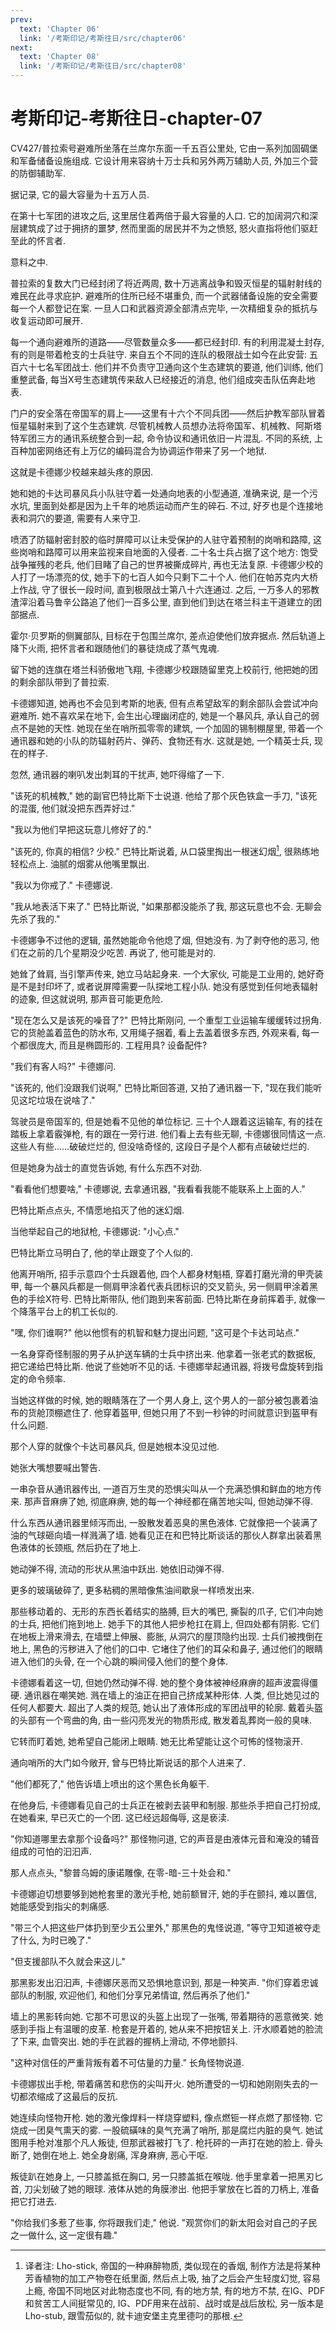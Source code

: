 ```yaml
---
prev:
  text: 'Chapter 06'
  link: '/考斯印记/考斯往日/src/chapter06'
next:
  text: 'Chapter 08'
  link: '/考斯印记/考斯往日/src/chapter08'
---
```


# 考斯印记-考斯往日-chapter-07

CV427/普拉索号避难所坐落在兰席尔东面一千五百公里处, 它由一系列加固碉堡和军备储备设施组成. 它设计用来容纳十万士兵和另外两万辅助人员, 外加三个营的防御辅助军.

据记录, 它的最大容量为十五万人员.

在第十七军团的进攻之后, 这里居住着两倍于最大容量的人口. 它的加阔洞穴和深层建筑成了过于拥挤的噩梦, 然而里面的居民并不为之愤怒, 怒火直指将他们驱赶至此的怀言者.

意料之中.

普拉索的复数大门已经封闭了将近两周, 数十万逃离战争和毁灭恒星的辐射射线的难民在此寻求庇护. 避难所的住所已经不堪重负, 而一个武器储备设施的安全需要每一个人都登记在案. 一旦人口和武器资源全部清点完毕, 一次精细复杂的抵抗与收复运动即可展开.

每一个通向避难所的道路——尽管数量众多——都已经封印. 有的利用混凝土封存, 有的则是带着枪支的士兵驻守. 来自五个不同的连队的极限战士如今在此安营: 五百六十七名军团战士. 他们并不负责守卫通向这个生态建筑的要道, 他们训练, 他们重整武备, 每当X号生态建筑传来敌人已经接近的消息, 他们组成突击队伍奔赴地表.

门户的安全落在帝国军的肩上——这里有十六个不同兵团——然后护教军部队冒着恒星辐射来到了这个生态建筑. 尽管机械教人员想办法将帝国军、机械教、阿斯塔特军团三方的通讯系统整合到一起, 命令协议和通讯依旧一片混乱. 不同的系统, 上百种加密网络还有上万亿的编码混合为协调运作带来了另一个地狱.

这就是卡德娜少校越来越头疼的原因.

她和她的卡达司暴风兵小队驻守着一处通向地表的小型通道, 准确来说, 是一个污水坑, 里面到处都是因为上千年的地质运动而产生的碎石. 不过, 好歹也是个连接地表和洞穴的要道, 需要有人来守卫.

喷洒了防辐射密封胶的临时屏障可以让未受保护的人驻守着预制的岗哨和路障, 这些岗哨和路障可以用来监视来自地面的入侵者. 二十名士兵占据了这个地方: 饱受战争摧残的老兵, 他们目睹了自己的世界被撕成碎片, 再也无法复原. 卡德娜少校的人打了一场漂亮的仗, 她手下的七百人如今只剩下二十个人. 他们在帕苏克内大桥上作战, 守了很长一段时间, 直到极限战士第八十六连通过. 之后, 一万多人的邪教渣滓沿着马鲁辛公路追了他们一百多公里, 直到他们到达在塔兰科主干道建立的团部据点.

霍尔·贝罗斯的侧翼部队, 目标在于包围兰席尔, 差点迫使他们放弃据点. 然后轨道上降下火雨, 把怀言者和跟随他们的暴徒烧成了蒸气鬼魂.

留下她的连旗在塔兰科骄傲地飞翔, 卡德娜少校跟随留里克上校前行, 他把她的团的剩余部队带到了普拉索.

卡德娜知道, 她再也不会见到考斯的地表, 但有点希望敌军的剩余部队会尝试冲向避难所. 她不喜欢呆在地下, 会生出心理幽闭症的, 她是一个暴风兵, 承认自己的弱点不是她的天性. 她现在坐在哨所孤零零的建筑, 一个加固的锡制棚屋里, 带着一个通讯器和她的小队的防辐射药片、弹药、食物还有水. 这就是她, 一个精英士兵, 现在的样子.

忽然, 通讯器的喇叭发出刺耳的干扰声, 她吓得缩了一下.

"该死的机械教," 她的副官巴特比斯下士说道. 他给了那个灰色铁盒一手刀, "该死的混蛋, 他们就没把东西弄好过."

"我以为他们早把这玩意儿修好了的."

"该死的, 你真的相信? 少校." 巴特比斯说着, 从口袋里掏出一根迷幻烟[^1], 很熟练地轻松点上. 油腻的烟雾从他嘴里飘出.

"我以为你戒了." 卡德娜说.

"我从地表活下来了." 巴特比斯说, "如果那都没能杀了我, 那这玩意也不会. 无聊会先杀了我的."

卡德娜争不过他的逻辑, 虽然她能命令他熄了烟, 但她没有. 为了剥夺他的恶习, 他们在之前的几个星期没少吃苦. 再说了, 他可能是对的.

她耸了耸肩, 当引擎声传来, 她立马站起身来. 一个大家伙, 可能是工业用的, 她好奇是不是封印坏了, 或者说屏障需要一队探地工程小队. 她没有感觉到任何地表辐射的迹象, 但这就说明, 那声音可能更危险.

"现在怎么又是该死的噪音了?" 巴特比斯刚问, 一个重型工业运输车缓缓转过拐角. 它的货舱盖着蓝色的防水布, 又用绳子捆着, 看上去盖着很多东西, 外观来看, 每一个都很庞大, 而且是椭圆形的. 工程用具? 设备配件?

"我们有客人吗?" 卡德娜问.

"该死的, 他们没跟我们说啊," 巴特比斯回答道, 又拍了通讯器一下, "现在我们能听见这坨垃圾在说啥了."

驾驶员是帝国军的, 但是她看不见他的单位标记. 三十个人跟着这运输车, 有的挂在踏板上拿着霰弹枪, 有的跟在一旁行进. 他们看上去有些无聊, 卡德娜很同情这一点. 这些人有些……破破烂烂的, 但没啥奇怪的, 这段日子是个人都有点破破烂烂的.

但是她身为战士的直觉告诉她, 有什么东西不对劲.

"看看他们想要啥," 卡德娜说, 去拿通讯器, "我看看我能不能联系上上面的人."

巴特比斯点点头, 不情愿地掐灭了他的迷幻烟.

当他举起自己的地狱枪, 卡德娜说: "小心点."

巴特比斯立马明白了, 他的举止跟变了个人似的.

他离开哨所, 招手示意四个士兵跟着他, 四个人都身材魁梧, 穿着打磨光滑的甲壳装甲, 每一个暴风兵都是一侧肩甲涂着代表兵团标识的交叉箭头, 另一侧肩甲涂着黑色的手绘X符号. 巴特比斯带队, 他们跑到来客前面. 巴特比斯在身前挥着手, 就像一个降落平台上的机工长似的.

"嘿, 你们谁啊?" 他以他惯有的机智和魅力提出问题, "这可是个卡达司站点."

一名身穿奇怪制服的男子从护送车辆的士兵中挤出来. 他拿着一张老式的数据板, 把它递给巴特比斯. 他说了些她听不见的话. 卡德娜举起通讯器, 将拨号盘旋转到指定的命令频率.

当她这样做的时候, 她的眼睛落在了一个男人身上, 这个男人的一部分被包裹着油布的货舱顶棚遮住了. 他穿着盔甲, 但她只用了不到一秒钟的时间就意识到盔甲有什么问题.

那个人穿的就像个卡达司暴风兵, 但是她根本没见过他.

她张大嘴想要喊出警告.

一串杂音从通讯器传出, 一道百万生灵的恐惧尖叫从一个充满恐惧和鲜血的地方传来. 那声音麻痹了她, 彻底麻痹, 她的每一个神经都在痛苦地尖叫, 但她动弹不得.

什么东西从通讯器里倾泻而出, 一股散发着恶臭的黑色液体. 它就像把一个装满了油的气球砸向墙一样溅满了墙. 她看见正在和巴特比斯谈话的那伙人群拿出装着黑色液体的长颈瓶, 然后扔在了地上.

她动弹不得, 流动的形状从黑油中跃出. 她依旧动弹不得.

更多的玻璃破碎了, 更多粘稠的黑暗像焦油间歇泉一样喷发出来.

那些移动着的、无形的东西长着结实的胳膊, 巨大的嘴巴, 撕裂的爪子, 它们冲向她的士兵, 把他们拖到地上. 她手下的其他人把步枪扛在肩上, 但四处都有阴影. 它们在地板上滑来滑去, 在墙壁上伸展、膨胀, 从洞穴的屋顶隐约出现. 士兵们被拽倒在地上, 黑色的污秽进入了他们的口中. 它堵住了他们的耳朵和鼻子, 通过他们的眼睛进入他们的头骨, 在一个心跳的瞬间侵入他们的整个身体.

卡德娜看着这一切, 但她仍然动弹不得. 她的整个身体被神经麻痹的超声波震得僵硬. 通讯器在嘲笑她. 溅在墙上的油正在把自己挤成某种形体. 人类, 但比她见过的任何人都要大. 超出了人类的规范, 她认出了液体形成的军团战甲的轮廓. 戴着头盔的头部有一个弯曲的角, 由一些闪亮发光的物质形成, 散发着乱葬岗一般的臭味.

它转而盯着她, 她希望自己能闭上眼睛. 她无比希望能让这个可怖的怪物滚开.

通向哨所的大门如今敞开, 曾与巴特比斯说话的那个人进来了.

"他们都死了," 他告诉墙上喷出的这个黑色长角躯干.

在他身后, 卡德娜看见自己的士兵正在被剥去装甲和制服. 那些杀手把自己打扮成, 在她看来, 早已灭亡的一个团. 这已经远超侮辱, 这是亵渎.

"你知道哪里去拿那个设备吗?" 那怪物问道, 它的声音是由液体元音和淹没的辅音组成的可怕的汩汩声.

那人点点头, "黎普乌姆的康诺雕像, 在零-暗-三十处会和."

卡德娜迫切想要够到她枪套里的激光手枪, 她前额冒汗, 她的手在颤抖, 难以置信, 她能感受到指尖的刺痛感.

"带三个人把这些尸体扔到至少五公里外," 那黑色的鬼怪说道, "等守卫知道被夺走了什么, 为时已晚了."

"但支援部队不久就会来这儿."

那黑影发出汩汩声, 卡德娜厌恶而又恐惧地意识到, 那是一种笑声. "你们穿着忠诚部队的制服, 欢迎他们, 和他们分享兄弟情谊, 然后再杀了他们."

墙上的黑影转向她. 它那不可思议的头盔上出现了一张嘴, 带着期待的恶意微笑. 她感到手指上有温暖的皮革. 枪套是开着的, 她从来不把按钮关上. 汗水顺着她的脸流了下来, 血管突出. 她的手在武器的握柄上滑动, 不停地颤抖.

"这种对信任的严重背叛有着不可估量的力量." 长角怪物说道.

卡德娜拔出手枪, 带着痛苦和悲伤的尖叫开火. 她所遭受的一切和她刚刚失去的一切都浓缩成了这最后的反抗.

她连续向怪物开枪. 她的激光像焊料一样烧穿塑料, 像点燃钷一样点燃了那怪物. 它烧成一团臭气熏天的雾. 一股硫磺味的臭气充满了哨所, 那是腐烂内脏的臭气. 她试图用手枪对准那个凡人叛徒, 但那武器被打飞了. 枪托砰的一声打在她的脸上. 骨头断了, 她倒在地上. 她全身剧痛, 浑身麻痹, 恶心干呕.

叛徒趴在她身上, 一只膝盖抵在胸口, 另一只膝盖抵在喉咙. 他手里拿着一把黑刃匕首, 刀尖划破了她的眼球. 液体从她的角膜渗出. 他把手掌放在匕首的刀柄上, 准备把它打进去.

"你给我们多惹了些事, 你将跟我们走," 他说. "观赏你们的新太阳会对自己的子民之一做什么, 这一定很有趣."

[^1]: 译者注: Lho-stick, 帝国的一种麻醉物质, 类似现在的香烟, 制作方法是将某种芳香植物的加工产物卷在纸里面, 然后点上吸, 抽了之后会产生轻度幻觉, 容易上瘾, 帝国不同地区对此物态度也不同, 有的地方禁, 有的地方不禁, 在IG、PDF和贫苦工人间挺常见的, IG、PDF用来在战前、战时或是战后放松, 另一版本是Lho-stub, 跟雪茄似的, 就卡迪安堡主克里德叼的那根.
